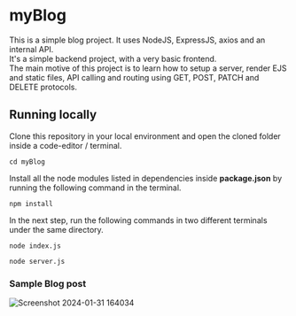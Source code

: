 # myBlog
This is a simple blog project. It uses NodeJS, ExpressJS, axios and an internal API.  
It's a simple backend project, with a very basic frontend.  
The main motive of this project is to learn how to setup a server, render EJS and static files, API calling and routing using GET, POST, PATCH and DELETE protocols.

## Running locally

Clone this repository in your local environment and open the cloned folder inside a code-editor / terminal.
```shell
cd myBlog
```  
Install all the node modules listed in dependencies inside **package.json** by running the following command in the terminal.
```node
npm install
```
In the next step, run the following commands in two different terminals under the same directory.
```node
node index.js
```
```node
node server.js
```

### Sample Blog post  
![Screenshot 2024-01-31 164034](https://github.com/DARSHANSV15/myBlog/assets/130700972/204da03c-5e10-49f5-8838-b77e6f3218d4)
